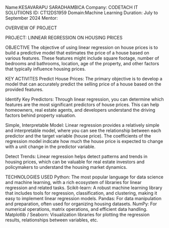 Name:KESAVARAPU SARADHAMBICA
Company: CODETACH IT SOLUTIIONS
ID: CT12DS1959
Domain:Machine Learning
Duration: July to September 2024
Mentor:


OVERVIEW OF PROJECT

PROJECT: LINNEAR REGRESSION ON HOUSING PRICES

OBJECTIVE
The objective of using linear regression on house prices is to build a predictive model that estimates the price of a house based on various features. These features might include square footage, number of bedrooms and bathrooms, location, age of the property, and other factors that typically influence housing prices.

KEY ACTIVITES
Predict House Prices: The primary objective is to develop a model that can accurately predict the selling price of a house based on the provided features.

Identify Key Predictors: Through linear regression, you can determine which features are the most significant predictors of house prices. This can help homeowners, real estate agents, and developers understand the driving factors behind property valuation.

Simple, Interpretable Model: Linear regression provides a relatively simple and interpretable model, where you can see the relationship between each predictor and the target variable (house price). The coefficients of the regression model indicate how much the house price is expected to change with a unit change in the predictor variable.

Detect Trends: Linear regression helps detect patterns and trends in housing prices, which can be valuable for real estate investors and policymakers to understand the housing market dynamics.


TECHNOLOGIES USED
Python: The most popular language for data science and machine learning, with a rich ecosystem of libraries for linear regression and related tasks.
Scikit-learn: A robust machine learning library that includes tools for regression, classification, and clustering, making it easy to implement linear regression models.
Pandas: For data manipulation and preparation, often used for organizing housing datasets.
NumPy: For numerical operations, matrix operations, and efficient data handling.
Matplotlib / Seaborn: Visualization libraries for plotting the regression results, relationships between variables, etc.
